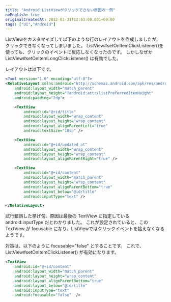 ```yaml
---
title: "Android ListViewがクリックできない原因の一例"
noEnglish: true
originalCreatedAt: 2012-03-31T12:03:00.001+09:00
tags: ["UI","Android"]
---
```

ListViewをカスタマイズして以下のような行のレイアウトを作成しましたが、
クリックできなくなってしまいました。
ListView#setOnItemClickListener()を使っても、クリックのイベントに反応しなくなったのです。
しかしなぜか ListView#setOnItemLongClickListener() は有効でした。
<!--more-->
レイアウトは以下です。

```xml
<?xml version="1.0" encoding="utf-8"?>
<RelativeLayout xmlns:android="http://schemas.android.com/apk/res/android"
    android:layout_width="match_parent"
    android:layout_height="?android:attr/listPreferredItemHeight"
    android:padding="2dp">

    <TextView
        android:id="@+id/title"
        android:layout_width="wrap_content"
        android:layout_height="wrap_content"
        android:layout_alignParentLeft="true"
        android:textSize="18sp" />

    <TextView
        android:id="@+id/updated_at"
        android:layout_width="wrap_content"
        android:layout_height="wrap_content"
        android:layout_alignParentRight="true" />

    <TextView
        android:id="@+id/content"
        android:layout_width="match_parent"
        android:layout_height="wrap_content"
        android:layout_alignParentBottom="true"
        android:layout_below="@id/title"
        android:inputType="text" />

</RelativeLayout>
```

試行錯誤した挙げ句、原因は最後の TextView に指定している android:inputType だとわかりました。
これが設定されていると、この TextView が focusable になり、ListViewではクリックイベントを拾えなくなるようです。

対策は、以下のように focusable="false" とすることです。
これで、ListView#setOnItemClickListener() が有効になります。

```xml
<TextView
    android:id="@+id/content"
    android:layout_width="match_parent"
    android:layout_height="wrap_content"
    android:layout_alignParentBottom="true"
    android:layout_below="@id/title"
    android:inputType="text"
    android:focusable="false"  />
```
